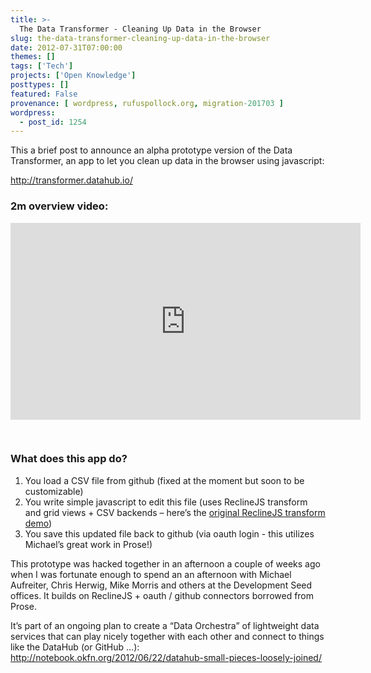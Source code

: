 ```yaml
---
title: >-
  The Data Transformer - Cleaning Up Data in the Browser
slug: the-data-transformer-cleaning-up-data-in-the-browser
date: 2012-07-31T07:00:00
themes: []
tags: ['Tech']
projects: ['Open Knowledge']
posttypes: []
featured: False
provenance: [ wordpress, rufuspollock.org, migration-201703 ]
wordpress:
  - post_id: 1254
---
```


<p>This a brief post to announce an alpha prototype version of the Data Transformer, an app to let you clean up data in the browser using javascript:</p>

<p><a href="http://transformer.datahub.io/">http://transformer.datahub.io/</a></p>

<h3 id="m-overview-video">2m overview video:</h3>

<iframe width="560" height="315" src="http://www.youtube.com/embed/zM1USNaEcVQ" frameborder="0" allowfullscreen="1" style="margin-bottom: 30px;">&nbsp;</iframe>

<h3 id="what-does-this-app-do">What does this app do?</h3>

<ol>
  <li>You load a CSV file from github (fixed at the moment but soon to be customizable)</li>
  <li>You write simple javascript to edit this file (uses ReclineJS transform and grid views + CSV backends – here’s the <a href="http://reclinejs.com/demos/multiview/?currentView=transform">original ReclineJS transform demo</a>)</li>
  <li>You save this updated file back to github (via oauth login - this utilizes Michael’s great work in Prose!)</li>
</ol>

<p>This prototype was hacked together in an afternoon a couple of weeks ago when I was fortunate enough to spend an an afternoon with Michael Aufreiter, Chris Herwig, Mike Morris and others at the Development Seed offices. It builds on ReclineJS + oauth / github connectors borrowed from Prose.</p>

<p>It’s part of an ongoing plan to create a “Data Orchestra” of lightweight data services that can play nicely together with each
other and connect to things like the DataHub (or GitHub …): <a href="http://notebook.okfn.org/2012/06/22/datahub-small-pieces-loosely-joined/">http://notebook.okfn.org/2012/06/22/datahub-small-pieces-loosely-joined/</a></p>



